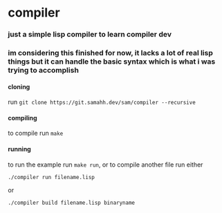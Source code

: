 # compiler
### just a simple lisp compiler to learn compiler dev
### im considering this finished for now, it lacks a lot of real lisp things but it can handle the basic syntax which is what i was trying to accomplish

#### cloning
run ```git clone https://git.samahh.dev/sam/compiler --recursive```

#### compiling
to compile run `make`

#### running
to run the example run `make run`, or to compile another file run either 
```
./compiler run filename.lisp
```
or 
```
./compiler build filename.lisp binaryname
```
